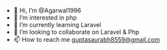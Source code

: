 - 👋 Hi, I’m @Agarwal1996
- 👀 I’m interested in php
- 🌱 I’m currently learning Laravel
- 💞️ I’m looking to collaborate on Laravel & Php
- 📫 How to reach me guptasaurabh8559@gmail.com

<!---
Agarwal1996/Agarwal1996 is a ✨ special ✨ repository because its `README.md` (this file) appears on your GitHub profile.
You can click the Preview link to take a look at your changes.
--->
